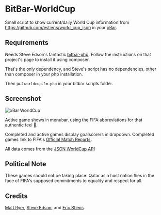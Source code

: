 # BitBar-WorldCup

Small script to show current/daily World Cup information from https://github.com/estiens/world_cup_json in your [xBar](https://xbarapp.com).

## Requirements

Needs Steve Edson's fantastic [bitbar-php](https://github.com/SteveEdson/bitbar-php). Follow the instructions on that project's page to install it using composer.

That's the only dependency, and Steve's script has no dependencies, other than composer in your php installation.

Then put `worldcup.1m.php` in your bitbar scripts folder.

## Screenshot

![xBar WorldCup](/bitbar-worldcup.png?raw=true "Screenshot")

Active game shows in menubar, using the FIFA abbreviations for that authentic feel 🙂.

Completed and active games display goalscorers in dropdown. Completed games link to FIFA's [Official Match Reports](https://www.fifa.com/worldcup/matches/).

All data comes from the [JSON WorldCup API](http://worldcupjson.net)

## Political Note

These games should not be taking place. Qatar as a host nation flies in the face of FIFA's supposed commitments to equality and respect for all. 

## Credits

[Matt Ryer](https://github.com/matryer), [Steve Edson](https://github.com/SteveEdson), and [Eric Stiens](https://github.com/estiens).
